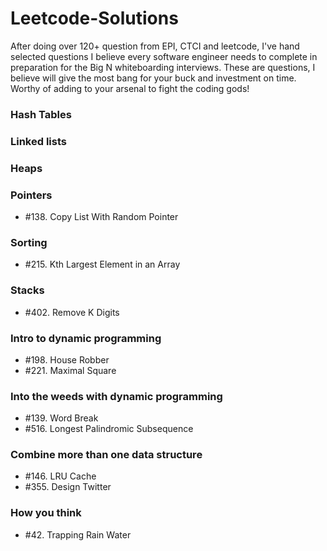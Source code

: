# Leetcode-Solutions
After doing over 120+ question from EPI, CTCI and leetcode, I've hand selected questions I believe every software engineer needs to complete in preparation for the Big N whiteboarding interviews. These are questions, I believe will give the most bang for your buck and investment on time. Worthy of adding to your arsenal to fight the coding gods!

### Hash Tables

### Linked lists

### Heaps

### Pointers
- #138. Copy List With Random Pointer

### Sorting
- #215. Kth Largest Element in an Array	

### Stacks
- #402. Remove K Digits

### Intro to dynamic programming
- #198. House Robber
- #221. Maximal Square

### Into the weeds with dynamic programming
- #139. Word Break
- #516. Longest Palindromic Subsequence

### Combine more than one data structure
- #146. LRU Cache
- #355. Design Twitter

### How you think
- #42. Trapping Rain Water
